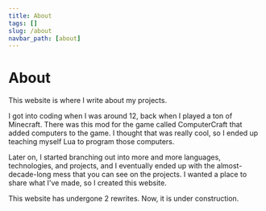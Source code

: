```yaml
---
title: About
tags: []
slug: /about
navbar_path: [about]
---
```


# About

This website is where I write about my projects.

I got into coding when I was around 12, back when I played a ton of Minecraft. There was this mod for the game called ComputerCraft that added computers to the game. I thought that was really cool, so I ended up teaching myself Lua to program those computers.

Later on, I started branching out into more and more languages, technologies, and projects, and I eventually ended up with the almost-decade-long mess that you can see on the projects. I wanted a place to share what I've made, so I created this website.

This website has undergone 2 rewrites. Now, it is under construction.